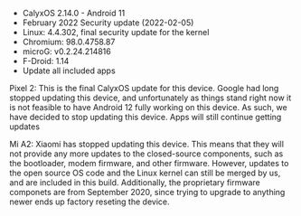 * CalyxOS 2.14.0 - Android 11
* February 2022 Security update (2022-02-05)
* Linux: 4.4.302, final security update for the kernel
* Chromium: 98.0.4758.87
* microG: v0.2.24.214816
* F-Droid: 1.14
* Update all included apps

Pixel 2:
This is the final CalyxOS update for this device. Google had long stopped updating
this device, and unfortunately as things stand right now it is not feasible to have
Android 12 fully working on this device. As such, we have decided to stop updating this device.
Apps will still continue getting updates

Mi A2:
Xiaomi has stopped updating this device. This means that
they will not provide any more updates to the closed-source components,
such as the bootloader, modem firmware, and other firmware.
However, updates to the open source OS code and the Linux kernel
can still be merged by us, and are included in this build.
Additionally, the proprietary firmware componets are from September 2020,
since trying to upgrade to anything newer ends up factory reseting the device.

